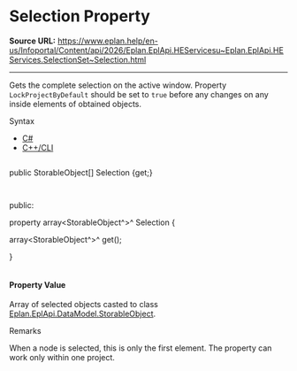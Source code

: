 # Selection Property

**Source URL:** https://www.eplan.help/en-us/Infoportal/Content/api/2026/Eplan.EplApi.HEServicesu~Eplan.EplApi.HEServices.SelectionSet~Selection.html

---

Gets the complete selection on the active window. Property `LockProjectByDefault` should be set to `true` before any changes on any inside elements of obtained objects.

Syntax

- [C#](#i-syntax-CS)
- [C++/CLI](#i-syntax-CPP2005)

```
```
public StorableObject[] Selection {get;}
```
```

```
```
public:

property array<StorableObject^>^ Selection {

   array<StorableObject^>^ get();

}
```
```

#### Property Value

Array of selected objects casted to class [Eplan.EplApi.DataModel.StorableObject](Eplan.EplApi.DataModelu~Eplan.EplApi.DataModel.StorableObject.html).

Remarks

When a node is selected, this is only the first element. The property can work only within one project.
